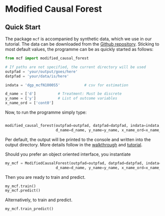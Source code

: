 # Modified Causal Forest 

## Quick Start

The package `mcf` is accompanied by synthetic data, which we  use in our tutorial. The data can be downloaded from the [Github repository](https://github.com/MCFpy/mcf/tree/main/data). Sticking to most default values, the programme can be as quickly started as follows:

```python
from mcf import modified_causal_forest

# If paths are not specified, the current directory will be used
outpfad = 'your/output/goes/here'
datpfad = 'your/data/is/here'

indata = 'dgp_mcfN1000S5'           # csv for estimation

d_name = ['d']          # Treatment: Must be discrete
y_name = ['y']          # List of outcome variables
x_name_ord = ['cont0']
```

Now, to run the programme simply type:

```python

modified_causal_forest(outpfad=outpfad, datpfad=datpfad, indata=indata,
                       d_name=d_name, y_name=y_name, x_name_ord=x_name_ord)

```
Per default, the output will be printed to the console and written into the output directory. More details follow in the [walkthrough](./part_i.md) and [tutorial](./tutorial_1.md).

Should you prefer an object oriented interface, you instantiate

```python
my_mcf = ModifiedCausalForest(outpfad=outpfad, datpfad=datpfad, indata=indata,
                       d_name=d_name, y_name=y_name, x_name_ord=x_name_ord, preddata=indata)
```
Then you are ready to train and predict.

```python
my_mcf.train()
my_mcf.predict()
```

Alternatively, to train and predict.

```python
my_mcf.train_predict()
```
